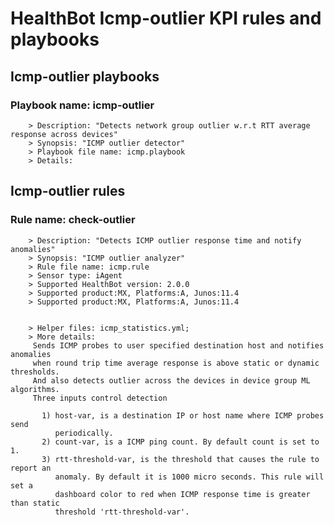 # HealthBot Icmp-outlier KPI rules and playbooks

## Icmp-outlier playbooks
### Playbook name: icmp-outlier 
		> Description: "Detects network group outlier w.r.t RTT average response across devices"
		> Synopsis: "ICMP outlier detector"
		> Playbook file name: icmp.playbook
		> Details:

## Icmp-outlier rules

### Rule name: check-outlier 
		> Description: "Detects ICMP outlier response time and notify anomalies"
		> Synopsis: "ICMP outlier analyzer"
		> Rule file name: icmp.rule
		> Sensor type: iAgent 
		> Supported HealthBot version: 2.0.0
		> Supported product:MX, Platforms:A, Junos:11.4
		> Supported product:MX, Platforms:A, Junos:11.4


		> Helper files: icmp_statistics.yml;
		> More details:
		 Sends ICMP probes to user specified destination host and notifies anomalies
		 when round trip time average response is above static or dynamic thresholds.
		 And also detects outlier across the devices in device group ML algorithms.
		 Three inputs control detection
		
		   1) host-var, is a destination IP or host name where ICMP probes send
		      periodically.
		   2) count-var, is a ICMP ping count. By default count is set to 1.
		   3) rtt-threshold-var, is the threshold that causes the rule to report an
		      anomaly. By default it is 1000 micro seconds. This rule will set a
		      dashboard color to red when ICMP response time is greater than static
		      threshold 'rtt-threshold-var'.
